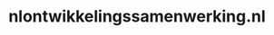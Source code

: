 ---
layout: post
title: "nlontwikkelingssamenwerking.nl"
internal_url: "/dutchgov/nlontwikkelingssamenwerking.nl.html"
subdomains_count: 4
all_subdomains_count: 7
urls_count: 4
ssl_rank: 0
http_rank: 41
url_link: /data/nlontwikkelingssamenwerking.nl/urls.txt
all_subdomains_link: /data/nlontwikkelingssamenwerking.nl/all_subdomains.txt
subdomains_link: /data/nlontwikkelingssamenwerking.nl/subdomains.txt
categories: dutchgov
---